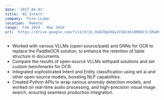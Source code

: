 ```yaml
---
date: '2017-04-01'
title: 'AI Intern'
company: 'Fire LLama'
location: 'Remote'
range: 'Feb 2024 - May 2024'
url: 'https://drive.google.com/file/d/1G_Ha8ZQqUXQaJV1QCmk10RNOC5rIRaHF/view?usp=sharing'
---
```


- Worked with various VLLMs (open-source/paid) and GNNs for OCR to replace the PaddleOCR solution, to enhance the retention of table structure in documents. 
- Compare the results of open-source VLLMs withpaid solutions and set custom benchmarks for OCR.
- Integrated sophisticated Intent and Entity classification using wit ai and other open-source models, boosting NLP capabilities.
- Created Python APIs to wrap various anomaly detection models, and worked on real-time audio processing, and high-precision visual image search, ensuring seamless production integration.